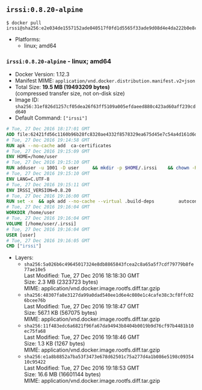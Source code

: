 ## `irssi:0.8.20-alpine`

```console
$ docker pull irssi@sha256:e2e034de1557152ade040517f0fd1d5565f33ade9d08d4e4da222b0e8cbefd3b
```

-	Platforms:
	-	linux; amd64

### `irssi:0.8.20-alpine` - linux; amd64

-	Docker Version: 1.12.3
-	Manifest MIME: `application/vnd.docker.distribution.manifest.v2+json`
-	Total Size: **19.5 MB (19493209 bytes)**  
	(compressed transfer size, not on-disk size)
-	Image ID: `sha256:31ef826d1257cf05dea26f63ff5109a005efdaeed880c423ad60aff239cdd640`
-	Default Command: `["irssi"]`

```dockerfile
# Tue, 27 Dec 2016 18:17:01 GMT
ADD file:62421fd56c1160b96b28fc8320ae4332f8578329ea675d45e7c54a4d161d6d89 in / 
# Tue, 27 Dec 2016 19:14:58 GMT
RUN apk --no-cache add 	ca-certificates
# Tue, 27 Dec 2016 19:15:09 GMT
ENV HOME=/home/user
# Tue, 27 Dec 2016 19:15:10 GMT
RUN adduser -u 1001 -D user 	&& mkdir -p $HOME/.irssi 	&& chown -R user:user $HOME
# Tue, 27 Dec 2016 19:15:10 GMT
ENV LANG=C.UTF-8
# Tue, 27 Dec 2016 19:15:11 GMT
ENV IRSSI_VERSION=0.8.20
# Tue, 27 Dec 2016 19:16:00 GMT
RUN set -x 	&& apk add --no-cache --virtual .build-deps 		autoconf 		automake 		gcc 		glib-dev 		gnupg 		libc-dev 		libtool 		lynx 		make 		ncurses-dev 		openssl-dev 		perl-dev 		pkgconf 	&& wget "https://github.com/irssi/irssi/releases/download/${IRSSI_VERSION}/irssi-${IRSSI_VERSION}.tar.xz" -O /tmp/irssi.tar.xz 	&& wget "https://github.com/irssi/irssi/releases/download/${IRSSI_VERSION}/irssi-${IRSSI_VERSION}.tar.xz.asc" -O /tmp/irssi.tar.xz.asc 	&& export GNUPGHOME="$(mktemp -d)" 	&& gpg --keyserver ha.pool.sks-keyservers.net --recv-keys 7EE65E3082A5FB06AC7C368D00CCB587DDBEF0E1 	&& gpg --batch --verify /tmp/irssi.tar.xz.asc /tmp/irssi.tar.xz 	&& rm -r "$GNUPGHOME" /tmp/irssi.tar.xz.asc 	&& mkdir -p /usr/src 	&& tar -xJf /tmp/irssi.tar.xz -C /usr/src 	&& rm /tmp/irssi.tar.xz 	&& cd /usr/src/irssi-$IRSSI_VERSION 	&& ./configure 		--enable-true-color 		--with-bot 		--with-proxy 		--with-socks 	&& make -j$(getconf _NPROCESSORS_ONLN) 	&& make install 	&& rm -rf /usr/src/irssi-$IRSSI_VERSION 	&& runDeps="$( 		scanelf --needed --nobanner --recursive /usr/local 			| awk '{ gsub(/,/, "\nso:", $2); print "so:" $2 }' 			| sort -u 			| xargs -r apk info --installed 			| sort -u 	)" 	&& apk add --no-cache --virtual .irssi-rundeps $runDeps perl-libwww 	&& apk del .build-deps
# Tue, 27 Dec 2016 19:16:04 GMT
WORKDIR /home/user
# Tue, 27 Dec 2016 19:16:04 GMT
VOLUME [/home/user/.irssi]
# Tue, 27 Dec 2016 19:16:04 GMT
USER [user]
# Tue, 27 Dec 2016 19:16:05 GMT
CMD ["irssi"]
```

-	Layers:
	-	`sha256:5a026b6c49645017324e8db8865843fcea2c8a65a5f7cdf79779b8fe77ae10e5`  
		Last Modified: Tue, 27 Dec 2016 18:18:30 GMT  
		Size: 2.3 MB (2323723 bytes)  
		MIME: application/vnd.docker.image.rootfs.diff.tar.gzip
	-	`sha256:48307fa8e3127da99a0dad540ee1d6e4c080e1c4cafe38c3cf8ffc026bcee76b`  
		Last Modified: Tue, 27 Dec 2016 19:18:47 GMT  
		Size: 567.1 KB (567075 bytes)  
		MIME: application/vnd.docker.image.rootfs.diff.tar.gzip
	-	`sha256:11f483edc6a6821f96fa67da94943b8404b0019b9d76cf97b4481b10ec75fa68`  
		Last Modified: Tue, 27 Dec 2016 19:18:46 GMT  
		Size: 1.3 KB (1267 bytes)  
		MIME: application/vnd.docker.image.rootfs.diff.tar.gzip
	-	`sha256:e1a8b8852a7ba53f3473e678d62501c75a277d4a1b086e5198c0935410c95422`  
		Last Modified: Tue, 27 Dec 2016 19:18:53 GMT  
		Size: 16.6 MB (16601144 bytes)  
		MIME: application/vnd.docker.image.rootfs.diff.tar.gzip
